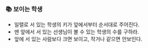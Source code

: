 ### 📚 보이는 학생
- 일렬로 서 있는 학생의 키가 앞에서부터 순서대로 주어진다.
- 맨 앞에서 서 있는 선생님이 볼 수 있는 학생의 수를 구하라.
- 앞에 서 있는 사람보다 크면 보이고, 작거나 같으면 안보인다.